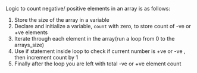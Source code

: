 Logic to count negative/ positive elements in an array is as follows:
1. Store the size of the array in a variable
2. Declare and initialize a variable, `count` with zero, to store count of -ve or +ve elements
3. Iterate through each element in the array(run a loop from 0 to the arrays_size)
4. Use if statement inside loop to check if current number is +ve or -ve , then increment count by 1
5. Finally after the loop you are left with total -ve or +ve element count
